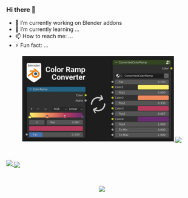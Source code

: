 ### Hi there 👋

- 🔭 I’m currently working on Blender addons
- 🌱 I’m currently learning ...
- 📫 How to reach me: ...
- ⚡ Fun fact: ...

<p align="center">

<a href="https://github.com/markelekdotcom/color-ramp-converter">
<img src="https://github.com/markelekdotcom/color-ramp-converter/blob/main/docs/images/colorrampconverter_index.png?raw=true" width="400" >
</a>

<a href="https://github.com/markelekdotcom/color-ramp-converter">
  <img align="center" src="https://github-readme-stats.vercel.app/api/pin/?username=markelekdotcom&repo=color-ramp-converter&theme=dark" width="400"/>
</a>

<span>&nbsp;</span>

<a href="https://github.com/markelekdotcom/3d-pixels">
<img src="https://github.com/markelekdotcom/3d-pixels/blob/main/docs/images/3dpixels_index.png?raw=true" width="400" >
</a>

<a href="https://github.com/markelekdotcom/3d-pixels">
  <img align="center" src="https://github-readme-stats.vercel.app/api/pin/?username=markelekdotcom&repo=3d-pixels&theme=dark" width="400"/>
</a>

</p>


<span>&nbsp;</span>


<p align="center">

<a href="https://github.com/markelekdotcom?tab=repositories">
  <img align="center" src="https://github-readme-stats.vercel.app/api?username=markelekdotcom&show_icons=true&count_private=true&hide=prs,contribs&card_width=400&theme=dark" width="400"/>
</a>

</p>
